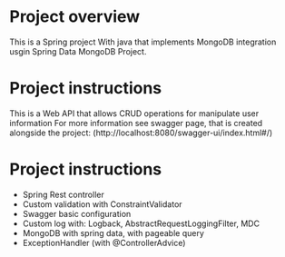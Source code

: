 # Project overview
This is a Spring project With java that implements MongoDB integration usgin Spring Data MongoDB Project.


# Project instructions
This is a Web API that allows CRUD operations for manipulate user information
For more information see swagger page, that is created alongside the project:
(http://localhost:8080/swagger-ui/index.html#/)

# Project instructions
- Spring Rest controller
- Custom validation with ConstraintValidator
- Swagger basic configuration
- Custom log with: Logback, AbstractRequestLoggingFilter, MDC
- MongoDB with spring data, with pageable query
- ExceptionHandler (with @ControllerAdvice)
